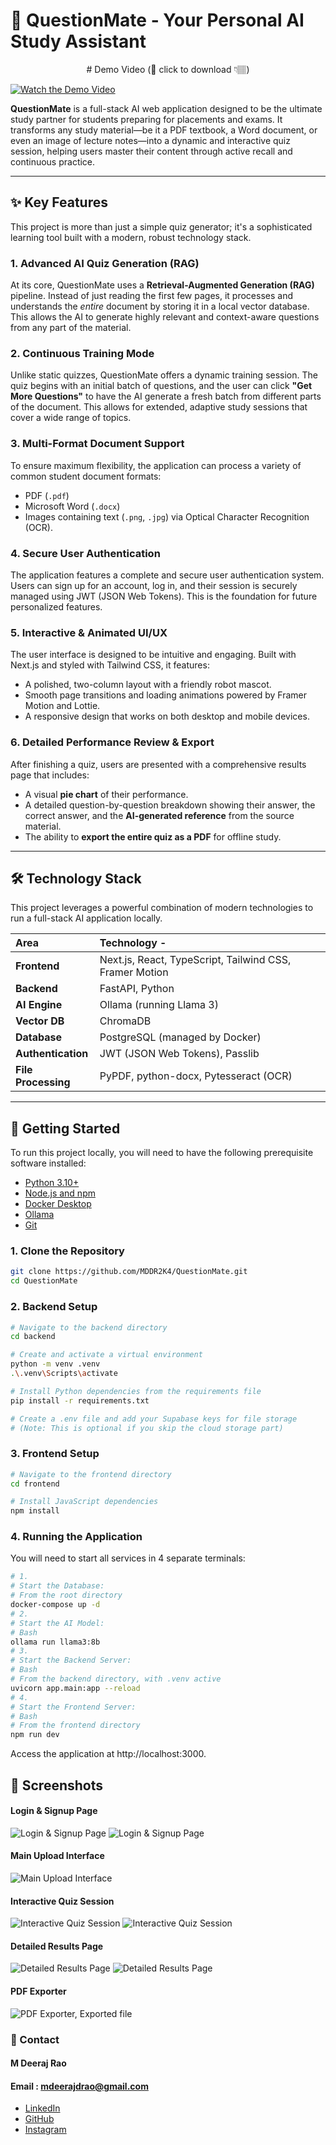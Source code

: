 # 🤖 QuestionMate - Your Personal AI Study Assistant

<p align="center">
 # Demo Video (🤖 click to download 👇🏽)
 
[![Watch the Demo Video](images/thumbnail.png)](https://github.com/MDDR2K4/QuestionMate/raw/main/QuestionM_Demo.mp4)
</p>

**QuestionMate** is a full-stack AI web application designed to be the ultimate study partner for students preparing for placements and exams. It transforms any study material—be it a PDF textbook, a Word document, or even an image of lecture notes—into a dynamic and interactive quiz session, helping users master their content through active recall and continuous practice.

---

## ✨ Key Features

This project is more than just a simple quiz generator; it's a sophisticated learning tool built with a modern, robust technology stack.

### 1. **Advanced AI Quiz Generation (RAG)**
At its core, QuestionMate uses a **Retrieval-Augmented Generation (RAG)** pipeline. Instead of just reading the first few pages, it processes and understands the *entire* document by storing it in a local vector database. This allows the AI to generate highly relevant and context-aware questions from any part of the material.

### 2. **Continuous Training Mode**
Unlike static quizzes, QuestionMate offers a dynamic training session. The quiz begins with an initial batch of questions, and the user can click **"Get More Questions"** to have the AI generate a fresh batch from different parts of the document. This allows for extended, adaptive study sessions that cover a wide range of topics.

### 3. **Multi-Format Document Support**
To ensure maximum flexibility, the application can process a variety of common student document formats:
-   PDF (`.pdf`)
-   Microsoft Word (`.docx`)
-   Images containing text (`.png`, `.jpg`) via Optical Character Recognition (OCR).

### 4. **Secure User Authentication**
The application features a complete and secure user authentication system. Users can sign up for an account, log in, and their session is securely managed using JWT (JSON Web Tokens). This is the foundation for future personalized features.

### 5. **Interactive & Animated UI/UX**
The user interface is designed to be intuitive and engaging. Built with Next.js and styled with Tailwind CSS, it features:
-   A polished, two-column layout with a friendly robot mascot.
-   Smooth page transitions and loading animations powered by Framer Motion and Lottie.
-   A responsive design that works on both desktop and mobile devices.

### 6. **Detailed Performance Review & Export**
After finishing a quiz, users are presented with a comprehensive results page that includes:
-   A visual **pie chart** of their performance.
-   A detailed question-by-question breakdown showing their answer, the correct answer, and the **AI-generated reference** from the source material.
-   The ability to **export the entire quiz as a PDF** for offline study.

---

## 🛠️ Technology Stack

This project leverages a powerful combination of modern technologies to run a full-stack AI application locally.

| Area                | Technology                                                                                                                                                                                                                                                                                                                                                                                                                                                                                                                                                                                                                                                                                                                                                                                                                                                                                                                                                                                                                                                                                                                                                                                                                                                                                                                                                                                                                                                                                                                                                                                                                                                                                                                                                                                                                                                                                                                                                                                                                                                                                                                                                                                                                                                                                                                                                                                                                                                                                                                                                                                                                                                                                                                                                                                                                                                                                                                                                                                                                                                                                                                                                                                                                                                                                                                                                                                                                                                                                                                                                                                                                                                                                                                                                                                                                                                                                                                                                                                                                                                                                                                                                                                                                                                                                                                                                                                                                                                                                                                                                                                                                                                                                                                                                                                                                                                                                                                                                                                                                                                                                                                                                                                                                                                                                                                                                                                                                                                                                                                                                                                                                                                                                                                                                                                                                                                                                                                                                                                                                                                                                                                                                                                                                                                                                                                                                                                                                                                                                                                                                                                                                                                                                                                                                                                                                                                                                                                                                                                                                                                                                                                                                                                                                                                                                                                                                                                                                                                                                                                                                                                                                                                                                                                                                                                                                                                                                                                                                                                                                                                                                                                                                                                                                                                                                                                                                                                                                                                                                                                                                                                                                                                                                                                                                                                                                                                                                                                                                                                                                                                                                                                                                                                                                                                                                                                                                                                                                                                                                                                                                                                                                                                                                                                                                                                                                                                                                                                                                                                                                                                                                                                                                                                                                                                                                                                                                                                                                                                                                                                                                                                                                                                                                                                                                                                                                                                                                                                                                                                                                                                                                                                                                                                                                                                                                                                                                                                                                                                                                                                                                                                                                                                                                                                                                                                                                                                                                                                                                                                                                                                                                                                                                                                                                                                                                                                                                                                                                                                                                                                                                                                                                                                                                                                                                                                                                                                                                                                                                                                                                                                                                                                                                                                                                                                                                                                                                                                                                                                                                                                                                                                                                                                                                                                                                                                                                                                                                                                                                                                                                                                                                                                                                                                                                                                                                                                                                                                                                                                                                                                                                                                                                                                                                                                                                                                                                                                                                                                                                                                                                                                                                                                                                                                                                                                                                                                                                                                                                                                                                                                                                                                                                                                                                                                                                                                                                                                                                                                                                                                                                                                                                                                                                                                                                                                                                                                                                                                                                                                                                                                                                                                                                                                                                                                                                                                                                                                                                                                                                                                                                                                                                                                                                                                                                                                                                                                                                                                                                                                                                                                                                                                                                                                                                                                                                                                                                                                                                                                                                                                                                                                                                                                                                                                                                                                                                                                                                                                                                                                                                                                                                                                                                                                                                                                                                                                                                                                                                                                                                                                                                                                                                                                                                                                                                                                                                                                                                                                                                                                                                                                                                                                                                                                                                                                                                                                                                                                                                                                                                                                                                                                                                                                                                                                                                                                                                                                                                                                                                                                                                                                                                                                                                                                                                                                                                                                                                                                                                                                                                                                                                                                                                                                                                                                                                                                                                                                                                                                                                                                                                                                                                                                                                                                                                                                                                                                                                                                                                                                                                                                                                                                                                                                                                                                                                                                                                                                                                                                                                                                                                                                                                                                                                                                                                                                                                                                                                                                                                                                                                                                                                                                                                                                                                                                                                                                                                                                                                                                                                                                                                                                                                                                                                                                                                                                                                                                                                                                                                                                                                                                                                                                                                                                                                                                                                                                                                                                                                                                                                                                                                                                                                                                                                                                                                                                                                                                                                                                                                                                                                                                                                                                                                                                                                                                                                                                                                                                                                                                                                                                                                                                                                                                                                                                                                                                                                                                                                                                                                                                                                                                                                                                                                                                                                                                                                                                                                                                                                                                                                                                                                                                                                                                                                                                                                                                                                                                                                                                                                                                                                                                                                                                                                                                                                                                                                                                                                                                                                                                                                                                                                                                                                                                                                                                                                                                                                                                                                                                                                                                                                                                                                                                                                                                                                                                                                                                                                                                                                                                                                                                                                                                                                                                                                                                                                                                                                                                                                                                                                                                                                                                                                                                                                                                                                                                                                                                                                                                                                                                                                                                                                                                                                                                                                                                                                                                                       - |
| :------------------ | :------------------------------------------------------------------------------------------------------------------------------------------------------------------------------------------------------------------------------------------------- |
| **Frontend**        | Next.js, React, TypeScript, Tailwind CSS, Framer Motion                                                                                                                                                                                            |
| **Backend**         | FastAPI, Python                                                                                                                                                                                                                                    |
| **AI Engine**       | Ollama (running Llama 3)                                                                                                                                                                                                                           |
| **Vector DB**       | ChromaDB                                                                                                                                                                                                                                           |
| **Database**        | PostgreSQL (managed by Docker)                                                                                                                                                                                                                     |
| **Authentication**  | JWT (JSON Web Tokens), Passlib                                                                                                                                                                                                                     |
| **File Processing** | PyPDF, python-docx, Pytesseract (OCR)                                                                                                                                                                                                              |

---

## 🚀 Getting Started

To run this project locally, you will need to have the following prerequisite software installed:

*   [Python 3.10+](https://www.python.org/downloads/)
*   [Node.js and npm](https://nodejs.org/en/download/)
*   [Docker Desktop](https://www.docker.com/products/docker-desktop/)
*   [Ollama](https://ollama.com/)
*   [Git](https://git-scm.com/downloads/)

### 1. Clone the Repository

```bash
git clone https://github.com/MDDR2K4/QuestionMate.git
cd QuestionMate
```
### 2. Backend Setup
```bash
# Navigate to the backend directory
cd backend

# Create and activate a virtual environment
python -m venv .venv
.\.venv\Scripts\activate

# Install Python dependencies from the requirements file
pip install -r requirements.txt

# Create a .env file and add your Supabase keys for file storage
# (Note: This is optional if you skip the cloud storage part)
```
### 3. Frontend Setup
```bash
# Navigate to the frontend directory
cd frontend

# Install JavaScript dependencies
npm install
```
### 4. Running the Application

You will need to start all services in 4 separate terminals:
```bash
# 1.
# Start the Database:
# From the root directory
docker-compose up -d
# 2.
# Start the AI Model:
# Bash
ollama run llama3:8b
# 3.
# Start the Backend Server:
# Bash
# From the backend directory, with .venv active
uvicorn app.main:app --reload
# 4.
# Start the Frontend Server:
# Bash
# From the frontend directory
npm run dev
```
Access the application at http://localhost:3000.
## 📸 Screenshots

#### Login & Signup Page
![Login & Signup Page](images/loginpage.png)
![Login & Signup Page](images/signup.png)
#### Main Upload Interface
![Main Upload Interface](images/file_upload.png)
#### Interactive Quiz Session
![Interactive Quiz Session](images/loading.png)
![Interactive Quiz Session](images/QuizInterface.png)
#### Detailed Results Page
![Detailed Results Page](images/result1.png)
![Detailed Results Page](images/result2.png)
#### PDF Exporter
![PDF Exporter, Exported file](images/exportedPDF.png)

### 👤 Contact
#### M Deeraj Rao
#### Email : mdeerajdrao@gmail.com

*   [LinkedIn](https://www.linkedin.com/in/mdeerajdrao/)
*   [GitHub](https://github.com/MDDR2K4/)
*   [Instagram](https://www.instagram.com/dxxrxj/)

